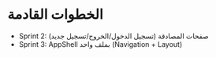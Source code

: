 # الخطوات القادمة

- Sprint 2: صفحات المصادقة (تسجيل الدخول/الخروج/تسجيل جديد)
- Sprint 3: AppShell بملف واحد (Navigation + Layout)
